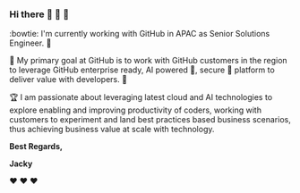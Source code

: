 ### Hi there :wave: :wave: :wave:

:bowtie: I'm currently working with GitHub in APAC as Senior Solutions Engineer. 🤟

:dart: My primary goal at GitHub is to work with GitHub customers in the region to leverage GitHub enterprise ready, AI powered 🤖, secure 🔐 platform to deliver value with developers. 🚀

:trophy: I am passionate about leveraging latest cloud and AI technologies to explore enabling and improving productivity of coders, working with customers to experiment and land best practices based business scenarios, thus achieving business value at scale with technology.

**Best Regards,**

**Jacky**

:hearts: :hearts: :hearts:

<!--
**jackyhuang1/jackyhuang1** is a ✨ _special_ ✨ repository because its `README.md` (this file) appears on your GitHub profile.

Here are some ideas to get you started:

- 🔭 I’m currently working on ...
- 🌱 I’m currently learning ...
- 👯 I’m looking to collaborate on ...
- 🤔 I’m looking for help with ...
- 💬 Ask me about ...
- 📫 How to reach me: ...
- 😄 Pronouns: ...
- ⚡ Fun fact: ...
-->

